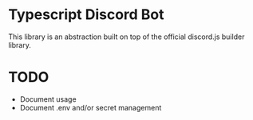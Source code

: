 # Typescript Discord Bot
This library is an abstraction built on top of the official discord.js builder library.

# TODO
- Document usage
- Document .env and/or secret management